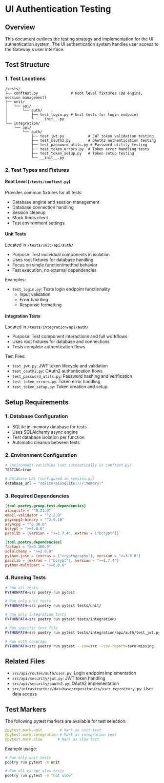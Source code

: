 # UI Authentication Testing

## Overview
This document outlines the testing strategy and implementation for the UI authentication system. The UI authentication system handles user access to the Gateway's user interface.

## Test Structure

### 1. Test Locations
```
/tests/
├── conftest.py               # Root level fixtures (DB engine, session management)
├── unit/
│   └── api/
│       └── auth/
│           ├── test_login.py # Unit tests for login endpoint
│           └── __init__.py
└── integration/
    └── api/
        └── auth/
            ├── test_jwt.py           # JWT token validation testing
            ├── test_oauth2.py        # OAuth2 authentication testing
            ├── test_password_utils.py # Password utility testing
            ├── test_token_errors.py  # Token error handling tests
            ├── test_token_setup.py   # Token setup testing
            └── __init__.py
```

### 2. Test Types and Fixtures

#### Root Level (`/tests/conftest.py`)
Provides common fixtures for all tests:
- Database engine and session management
- Database connection handling
- Session cleanup
- Mock Redis client
- Test environment settings

#### Unit Tests
Located in `/tests/unit/api/auth/`
- Purpose: Test individual components in isolation
- Uses root fixtures for database handling
- Focus on single function/method behavior
- Fast execution, no external dependencies

Examples:
- `test_login.py`: Tests login endpoint functionality
  - Input validation
  - Error handling
  - Response formatting

#### Integration Tests
Located in `/tests/integration/api/auth/`
- Purpose: Test component interactions and full workflows
- Uses root fixtures for database and connections
- Tests complete authentication flows

Test Files:
- `test_jwt.py`: JWT token lifecycle and validation
- `test_oauth2.py`: OAuth2 authentication flows
- `test_password_utils.py`: Password hashing and verification
- `test_token_errors.py`: Token error handling
- `test_token_setup.py`: Token creation and setup

## Setup Requirements

### 1. Database Configuration
- SQLite in-memory database for tests
- Uses SQLAlchemy async engine
- Test database isolation per function
- Automatic cleanup between tests

### 2. Environment Configuration
```python
# Environment variables (set automatically in conftest.py)
TESTING=true

# Database URL (configured in session.py)
database_url = "sqlite+aiosqlite:///:memory:"
```

### 3. Required Dependencies
```toml
[tool.poetry.group.test.dependencies]
aiosqlite = "^0.21.0"
email-validator = "^2.2.0"
psycopg2-binary = "^2.9.10"
asyncpg = "^0.30.0"
bcrypt = ">=4.0.0"
passlib = {version = ">=1.7.4", extras = ["bcrypt"]}

[tool.poetry.dependencies]
fastapi = ">=0.100.0"
sqlalchemy = ">=2.0.0"
python-jose = {extras = ["cryptography"], version = ">=3.3.0"}
passlib = {extras = ["bcrypt"], version = ">=1.7.4"}
python-multipart = ">=0.0.6"
```

### 4. Running Tests
```bash
# Run all tests
PYTHONPATH=src poetry run pytest

# Run only unit tests
PYTHONPATH=src poetry run pytest tests/unit/

# Run only integration tests
PYTHONPATH=src poetry run pytest tests/integration/

# Run specific test file
PYTHONPATH=src poetry run pytest tests/integration/api/auth/test_jwt.py -v

# Run with coverage
PYTHONPATH=src poetry run pytest --cov=src --cov-report=term-missing
```

## Related Files
- `src/api/routes/auth/user.py`: Login endpoint implementation
- `src/api/security/jwt.py`: JWT token handling
- `src/api/security/oauth2.py`: OAuth2 implementation
- `src/infrastructure/database/repositories/user_repository.py`: User data access

## Test Markers
The following pytest markers are available for test selection:
```python
@pytest.mark.unit        # Mark as unit test
@pytest.mark.integration # Mark as integration test
@pytest.mark.slow       # Mark as slow test
```

Example usage:
```bash
# Run only unit tests
poetry run pytest -m unit

# Run all except slow tests
poetry run pytest -m "not slow"
```
